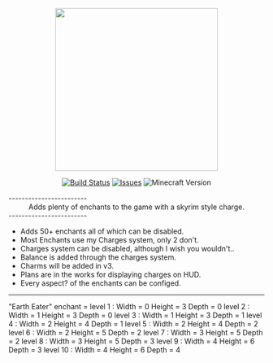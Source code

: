 <p align="center"><img src="http://media-elerium.cursecdn.com/avatars/23/943/635750245836161145.png" width="320" height="320"></p>
<p align="center">
  <a href="https://github.com/HxCKDMS/HxCEnchants/">
      <img src="http://67.187.15.252:8080/buildStatus/icon?job=HxCEnchants" alt="Build Status"></a>
  <a href="https://github.com/HxCKDMS/HxCEnchants/issues">
      <img src="https://img.shields.io/github/issues-raw/HxCKDMS/HxCEnchants.svg" alt="Issues"></a>
  <a><img src="https://img.shields.io/badge/minecraft-1.7.10-blue.svg" alt="Minecraft Version"></a>
</p>
------------------------
<div align="center"> Adds plenty of enchants to the game with a skyrim style charge. </div>
------------------------

* Adds 50+ enchants all of which can be disabled.
* Most Enchants use my Charges system, only 2 don't.
* Charges system can be disabled, although I wish you wouldn't..
* Balance is added through the charges system.
* Charms will be added in v3.
* Plans are in the works for displaying charges on HUD.
* Every aspect? of the enchants can be configed.

------------------------

"Earth Eater" enchant =
level 1 : Width = 0 Height = 3 Depth = 0
level 2 : Width = 1 Height = 3 Depth = 0
level 3 : Width = 1 Height = 3 Depth = 1
level 4 : Width = 2 Height = 4 Depth = 1
level 5 : Width = 2 Height = 4 Depth = 2
level 6 : Width = 2 Height = 5 Depth = 2
level 7 : Width = 3 Height = 5 Depth = 2
level 8 : Width = 3 Height = 5 Depth = 3
level 9 : Width = 4 Height = 6 Depth = 3
level 10 : Width = 4 Height = 6 Depth = 4

